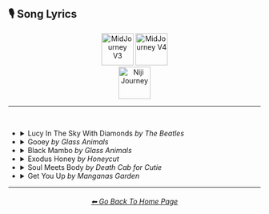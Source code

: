 <h2>🎙 Song Lyrics</h2>

<div align="center">

[<img src="https://github.com/willwulfken/MidJourney-Styles-and-Keywords-Reference/blob/main/Images/Repo_Parts/WEBP/Buttons/Version_Buttons/button_version_V3_active_half.webp?raw=true" alt="MidJourney V3" height="64" />](https://github.com/willwulfken/MidJourney-Styles-and-Keywords-Reference/blob/main/Pages/MJ_V3/Style_Pages/Just_The_Style/Song_Lyrics.md)
[<img src="https://github.com/willwulfken/MidJourney-Styles-and-Keywords-Reference/blob/main/Images/Repo_Parts/WEBP/Buttons/Version_Buttons/button_version_V4_inactive_half.webp?raw=true" alt="MidJourney V4" height="64" />](https://github.com/willwulfken/MidJourney-Styles-and-Keywords-Reference/blob/main/Pages/MJ_V4/Style_Pages/Song_Lyrics.md)
<br>
[<img src="https://github.com/willwulfken/MidJourney-Styles-and-Keywords-Reference/blob/main/Images/Repo_Parts/WEBP/Buttons/Version_Buttons/button_version_niji_inactive_full.webp?raw=true" alt="Niji Journey" height="64" />](https://github.com/willwulfken/MidJourney-Styles-and-Keywords-Reference/blob/main/Pages/Niji_Journey/Style_Pages/Song_Lyrics.md)


</div>

<hr>
<br>


- <details><summary>Lucy In The Sky With Diamonds <i color=gray>by The Beatles</i></summary><p><div align="center">

    | Lucy In The Sky With Diamonds | <img src="https://github.com/willwulfken/MidJourney-Styles-and-Keywords-Reference/blob/main/Images/MJ_V3/Song_Lyrics/Lucy_In_The_Sky_With_Diamonds/Lucy_In_The_Sky_With_Diamonds.png?raw=true" width="128" /> |
    | :-: | :-: |
    | <i color=gray>by The Beatles</i> | <img src="https://github.com/willwulfken/MidJourney-Styles-and-Keywords-Reference/blob/main/Images/MJ_V3/Song_Lyrics/Lucy_In_The_Sky_With_Diamonds/The_Beatles.png?raw=true" width="128" /> |

    <table>
        <tr>
            <td><a href="https://www.musixmatch.com/lyrics/The-Beatles/Lucy-in-the-Sky-With-Diamonds">Lyrics on MusixMatch</a></td>
            <td><a href="https://open.spotify.com/track/25yQPHgC35WNnnOUqFhgVR?si=b852a85df2b14988">Open on Spotify</a></td>
        </tr>
    </table>

    <br>

    | | |
    | :-: | :-: |
    | A boat on a river with tangerine trees and marmalade skies | <img src="https://github.com/willwulfken/MidJourney-Styles-and-Keywords-Reference/blob/main/Images/MJ_V3/Song_Lyrics/Lucy_In_The_Sky_With_Diamonds/A_boat_on_a_river_with_tangerine_trees_and_marmalad.png?raw=true" width="256" /> |
    | Cellophane flowers of yellow and green towering over your head | <img src="https://github.com/willwulfken/MidJourney-Styles-and-Keywords-Reference/blob/main/Images/MJ_V3/Song_Lyrics/Lucy_In_The_Sky_With_Diamonds/Cellophane_flowers_of_yellow_and_green_towering_ove.png?raw=true" width="256" /> |
    | Look for the girl with the sun in her eyes and she's gone | <img src="https://github.com/willwulfken/MidJourney-Styles-and-Keywords-Reference/blob/main/Images/MJ_V3/Song_Lyrics/Lucy_In_The_Sky_With_Diamonds/Look_for_the_girl_with_the_sun_in_her_eyes_and_shes.png?raw=true" width="256" /> |
    | A bridge by a fountain where rocking horse people eat marshmallow pies | <img src="https://github.com/willwulfken/MidJourney-Styles-and-Keywords-Reference/blob/main/Images/MJ_V3/Song_Lyrics/Lucy_In_The_Sky_With_Diamonds/A_bridge_by_a_fountain_where_rocking_horse_people_e.png?raw=true" width="256" /> |
    | Everyone smiles as you drift past the flowers that grow so incredibly high | <img src="https://github.com/willwulfken/MidJourney-Styles-and-Keywords-Reference/blob/main/Images/MJ_V3/Song_Lyrics/Lucy_In_The_Sky_With_Diamonds/Everyone_smiles_as_you_drift_past_the_flowers_that_.png?raw=true" width="256" /> |
    | Newspaper taxis appear on the shore waiting to take you away | <img src="https://github.com/willwulfken/MidJourney-Styles-and-Keywords-Reference/blob/main/Images/MJ_V3/Song_Lyrics/Lucy_In_The_Sky_With_Diamonds/Newspaper_taxis_appear_on_the_shore_waiting_to_take.png?raw=true" width="256" /> |
    | Climb in the back with your head in the clouds and you're gone | <img src="https://github.com/willwulfken/MidJourney-Styles-and-Keywords-Reference/blob/main/Images/MJ_V3/Song_Lyrics/Lucy_In_The_Sky_With_Diamonds/Climb_in_the_back_with_your_head_in_the_clouds_and_.png?raw=true" width="256" /> |
    | A train in a station with plasticine porters with looking glass ties | <img src="https://github.com/willwulfken/MidJourney-Styles-and-Keywords-Reference/blob/main/Images/MJ_V3/Song_Lyrics/Lucy_In_The_Sky_With_Diamonds/A_train_in_a_station_with_plasticine_porters_with_l.png?raw=true" width="256" /> |
    | Suddenly someone is there at the turnstile, the girl with the kaleidoscope eyes | <img src="https://github.com/willwulfken/MidJourney-Styles-and-Keywords-Reference/blob/main/Images/MJ_V3/Song_Lyrics/Lucy_In_The_Sky_With_Diamonds/Suddenly_someone_is_there_at_the_turnstile_the_girl.png?raw=true" width="256" /> |

  </div></p></details>


- <details><summary>Gooey <i color=gray>by Glass Animals</i></summary><p><div align="center">

    | Gooey | <img src="https://github.com/willwulfken/MidJourney-Styles-and-Keywords-Reference/blob/main/Images/MJ_V3/Song_Lyrics/Gooey/Gooey.png?raw=true" width="128" /> |
    | :-: | :-: |
    | <i color=gray>by Glass Animals</i> | <img src="https://github.com/willwulfken/MidJourney-Styles-and-Keywords-Reference/blob/main/Images/MJ_V3/Song_Lyrics/Gooey/Glass_Animals.png?raw=true" width="128" /> |

    <table>
        <tr>
            <td><a href="https://www.musixmatch.com/lyrics/Glass-Animals/Gooey">Lyrics on MusixMatch</a></td>
            <td><a href="https://open.spotify.com/track/1gk3FhAV07q9Jg77UxnVjX?si=68046fa671c64fee">Open on Spotify</a></td>
        </tr>
    </table>

    <br>

    | | |
    | :-: | :-: |
    | The jungle slang spinning 'round my head and I stare | <img src="https://github.com/willwulfken/MidJourney-Styles-and-Keywords-Reference/blob/main/Images/MJ_V3/Song_Lyrics/Gooey/The_jungle_slang_spinning_round_my_head_and_I_stare.png?raw=true" width="256" /> |
    | A woozy youth dopes up on her silky smooth perfume | <img src="https://github.com/willwulfken/MidJourney-Styles-and-Keywords-Reference/blob/main/Images/MJ_V3/Song_Lyrics/Gooey/A_woozy_youth_dopes_up_on_her_silky_smooth_perfume.png?raw=true" width="256" /> |
    | Wanna sip the smooth air, kick it in the sand | <img src="https://github.com/willwulfken/MidJourney-Styles-and-Keywords-Reference/blob/main/Images/MJ_V3/Song_Lyrics/Gooey/Wanna_sip_the_smooth_air_kick_it_in_the_sand.png?raw=true" width="256" /> |
    | I'd say I told you so but you just gonna cry you just wanna know those peanut butter vibes | <img src="https://github.com/willwulfken/MidJourney-Styles-and-Keywords-Reference/blob/main/Images/MJ_V3/Song_Lyrics/Gooey/Id_say_I_told_you_so_but_you_just_gonna_cry_you_jus.png?raw=true" width="256" /> |
    | Mind my wicked words and tipsy topsy slurs | <img src="https://github.com/willwulfken/MidJourney-Styles-and-Keywords-Reference/blob/main/Images/MJ_V3/Song_Lyrics/Gooey/Mind_my_wicked_words_and_tipsy_topsy_slurs.png?raw=true" width="256" /> |
    | I take your gloom, I curl it up and puff it into plumes | <img src="https://github.com/willwulfken/MidJourney-Styles-and-Keywords-Reference/blob/main/Images/MJ_V3/Song_Lyrics/Gooey/I_take_your_gloom_I_curl_it_up_and_puff_it_into_plu.png?raw=true" width="256" /> |
    | Hold my hand and float back to the summertime | <img src="https://github.com/willwulfken/MidJourney-Styles-and-Keywords-Reference/blob/main/Images/MJ_V3/Song_Lyrics/Gooey/Hold_my_hand_and_float_back_to_the_summertime.png?raw=true" width="256" /> |
    | Tangled in the willows now our tongues are tied | <img src="https://github.com/willwulfken/MidJourney-Styles-and-Keywords-Reference/blob/main/Images/MJ_V3/Song_Lyrics/Gooey/Tangled_in_the_willows_now_our_tongues_are_tied.png?raw=true" width="256" /> |
    | Tripping around the tree stumps in your summer smile | <img src="https://github.com/willwulfken/MidJourney-Styles-and-Keywords-Reference/blob/main/Images/MJ_V3/Song_Lyrics/Gooey/Tripping_around_the_tree_stumps_in_your_summer_smil.png?raw=true" width="256" /> |
    
  </div></p></details>


- <details><summary>Black Mambo <i color=gray>by Glass Animals</i></summary><p><div align="center">

    | Black Mambo | <img src="https://github.com/willwulfken/MidJourney-Styles-and-Keywords-Reference/blob/main/Images/MJ_V3/Song_Lyrics/Black_Mambo/Black_Mambo.png?raw=true" width="128" /> |
    | :-: | :-: |
    | <i color=gray>by Glass Animals</i> | <img src="https://github.com/willwulfken/MidJourney-Styles-and-Keywords-Reference/blob/main/Images/MJ_V3/Song_Lyrics/Black_Mambo/Glass_Animals.png?raw=true" width="128" /> |

    <table>
        <tr>
            <td><a href="https://www.musixmatch.com/lyrics/Glass-Animals/Black-Mambo">Lyrics on MusixMatch</a></td>
            <td><a href="https://open.spotify.com/track/63OC8cNa4ZnFB3bbvbWCOc?si=652fb05dd8f64eac">Open on Spotify</a></td>
        </tr>
    </table>

    <br>

    | | |
    | :-: | :-: |
    | What'll it be now Mr. Mole? Whisper sloth in curls of smoke. | <img src="https://github.com/willwulfken/MidJourney-Styles-and-Keywords-Reference/blob/main/Images/MJ_V3/Song_Lyrics/Black_Mambo/Whatll_it_be_now_Mr._Mole_Whisper_sloth_in_curls_of.png?raw=true" width="256" /> |
    | Take a back seat, or play pharaoh? Dance with me and shake your bones | <img src="https://github.com/willwulfken/MidJourney-Styles-and-Keywords-Reference/blob/main/Images/MJ_V3/Song_Lyrics/Black_Mambo/Take_a_back_seat_or_play_pharaoh_Dance_with_me_and_.png?raw=true" width="256" /> |
    | Slow down, it's a science, He's been waiting to bring you down | <img src="https://github.com/willwulfken/MidJourney-Styles-and-Keywords-Reference/blob/main/Images/MJ_V3/Song_Lyrics/Black_Mambo/Slow_down_its_a_science_Hes_been_waiting_to_bring_y.png?raw=true" width="256" /> |
    | Snake eyed with a sly smile, He can hold you and shake you dry | <img src="https://github.com/willwulfken/MidJourney-Styles-and-Keywords-Reference/blob/main/Images/MJ_V3/Song_Lyrics/Black_Mambo/Snake_eyed_with_a_sly_smile_He_can_hold_you_and_sha.png?raw=true" width="256" /> |
    | Leopards laze each on plush pillows | <img src="https://github.com/willwulfken/MidJourney-Styles-and-Keywords-Reference/blob/main/Images/MJ_V3/Song_Lyrics/Black_Mambo/Leopards_laze_each_on_plush_pillows.png?raw=true" width="256" /> |
    | Slender capes of red and chrome | <img src="https://github.com/willwulfken/MidJourney-Styles-and-Keywords-Reference/blob/main/Images/MJ_V3/Song_Lyrics/Black_Mambo/Slender_capes_of_red_and_chrome.png?raw=true" width="256" /> |
    | Paperback dreams in their deep doze twitch their toes to black mambo | <img src="https://github.com/willwulfken/MidJourney-Styles-and-Keywords-Reference/blob/main/Images/MJ_V3/Song_Lyrics/Black_Mambo/Paperback_dreams_in_their_deep_doze_twitch_their_to.png?raw=true" width="256" /> |
    | Wanna play cheat now? says the sloth, A domino flush to his nose, Tickle that cheek and take your throne, Pump your veins with gushing gold | <img src="https://github.com/willwulfken/MidJourney-Styles-and-Keywords-Reference/blob/main/Images/MJ_V3/Song_Lyrics/Black_Mambo/Wanna_play_cheat_now_says_the_sloth_A_domino_flush_.png?raw=true" width="256" /> |

  </div></p></details>


- <details><summary>Exodus Honey <i color=gray>by Honeycut</i></summary><p><div align="center">

    | Exodus Honey | <img src="https://github.com/willwulfken/MidJourney-Styles-and-Keywords-Reference/blob/main/Images/MJ_V3/Song_Lyrics/Exodus_Honey/Exodus_Honey.png?raw=true" width="128" /> |
    | :-: | :-: |
    | <i color=gray>by Honeycut</i> | <img src="https://github.com/willwulfken/MidJourney-Styles-and-Keywords-Reference/blob/main/Images/MJ_V3/Song_Lyrics/Exodus_Honey/Honeycut.png?raw=true" width="128" /> |

    <table>
        <tr>
            <td><a href="https://www.musixmatch.com/lyrics/Honeycut/Exodus-Honey">Lyrics on MusixMatch</a></td>
            <td><a href="https://open.spotify.com/track/1Yw08t019DZDXkYzol5Zh3?si=1b1663f5cf1b45a0">Open on Spotify</a></td>
        </tr>
    </table>

    <br>

    | | |
    | :-: | :-: |
    | How does the brain connect to the body, How does it wake from a dream? | <img src="https://github.com/willwulfken/MidJourney-Styles-and-Keywords-Reference/blob/main/Images/MJ_V3/Song_Lyrics/Exodus_Honey/How_does_the_brain_connect_to_the_body_How_does_it_.png?raw=true" width="256" /> |
    | I'm not here with you, I see your lips are moving too and they can talk and talk | <img src="https://github.com/willwulfken/MidJourney-Styles-and-Keywords-Reference/blob/main/Images/MJ_V3/Song_Lyrics/Exodus_Honey/Im_not_here_with_you_I_see_your_lips_are_moving_too.png?raw=true" width="256" /> |
    | I think we might be having a blast | <img src="https://github.com/willwulfken/MidJourney-Styles-and-Keywords-Reference/blob/main/Images/MJ_V3/Song_Lyrics/Exodus_Honey/I_think_we_might_be_having_a_blast.png?raw=true" width="256" /> |
    | Presently I'm gone somewhere on a long celestial sleepwalk | <img src="https://github.com/willwulfken/MidJourney-Styles-and-Keywords-Reference/blob/main/Images/MJ_V3/Song_Lyrics/Exodus_Honey/Presently_Im_gone_somewhere_on_a_long_celestial_sle.png?raw=true" width="256" /> |
    | How do you make a life out of nothing and make nothing out of your life | <img src="https://github.com/willwulfken/MidJourney-Styles-and-Keywords-Reference/blob/main/Images/MJ_V3/Song_Lyrics/Exodus_Honey/How_do_you_make_a_life_out_of_nothing_and_make_noth.png?raw=true" width="256" /> |
    | Blink, I don't want to wink, I just want to take siestas all day | <img src="https://github.com/willwulfken/MidJourney-Styles-and-Keywords-Reference/blob/main/Images/MJ_V3/Song_Lyrics/Exodus_Honey/Blink_I_dont_want_to_wink_I_just_want_to_take_siest.png?raw=true" width="256" /> |
    | I say stop the war, I'm glad I still wanna have my car so I can drink and drive, I can't believe I'm still alive | <img src="https://github.com/willwulfken/MidJourney-Styles-and-Keywords-Reference/blob/main/Images/MJ_V3/Song_Lyrics/Exodus_Honey/I_say_stop_the_war_Im_glad_I_still_wanna_have_my_ca.png?raw=true" width="256" /> |

  </div></p></details>


- <details><summary>Soul Meets Body <i color=gray>by Death Cab for Cutie</i></summary><p><div align="center">

    | Soul Meets Body | <img src="https://github.com/willwulfken/MidJourney-Styles-and-Keywords-Reference/blob/main/Images/MJ_V3/Song_Lyrics/Soul_Meets_Body/Soul_Meets_Body.png?raw=true" width="128" /> |
    | :-: | :-: |
    | <i color=gray>by Death Cab for Cutie</i> | <img src="https://github.com/willwulfken/MidJourney-Styles-and-Keywords-Reference/blob/main/Images/MJ_V3/Song_Lyrics/Soul_Meets_Body/Death_Cab_for_Cutie.png?raw=true" width="128" /> |

    <table>
        <tr>
            <td><a href="https://www.musixmatch.com/lyrics/Death-Cab-for-Cutie/Soul-Meets-Body-Rolling-Stone-Original">Lyrics on MusixMatch</a></td>
            <td><a href="https://open.spotify.com/track/5yc59J3MR3tVDPTOgwgRI5?si=35c56f5dbd2944ed">Open on Spotify</a></td>
        </tr>
    </table>

    <br>

    | | |
    | :-: | :-: |
    | I want to live where soul meets body and let the sun wrap its arms around me and bathe my skin in water cool and cleansing and feel, feel what its like to be new | <img src="https://github.com/willwulfken/MidJourney-Styles-and-Keywords-Reference/blob/main/Images/MJ_V3/Song_Lyrics/Soul_Meets_Body/I_want_to_live_where_soul_meets_body_and_let_the_su.png?raw=true" width="256" /> |
    | Cause in my head there's a greyhound station where I send my thoughts to far off destinations so they may have a chance of finding a place where they're far more suited than here | <img src="https://github.com/willwulfken/MidJourney-Styles-and-Keywords-Reference/blob/main/Images/MJ_V3/Song_Lyrics/Soul_Meets_Body/Cause_in_my_head_theres_a_greyhound_station_where_I.png?raw=true" width="256" /> |
    | And I cannot guess what we'll discover when we turn the dirt with our palms cupped like shovels | <img src="https://github.com/willwulfken/MidJourney-Styles-and-Keywords-Reference/blob/main/Images/MJ_V3/Song_Lyrics/Soul_Meets_Body/And_I_cannot_guess_what_well_discover_when_we_turn_.png?raw=true" width="256" /> |
    | But I know our filthy hands can wash one another's and not one speck will remain | <img src="https://github.com/willwulfken/MidJourney-Styles-and-Keywords-Reference/blob/main/Images/MJ_V3/Song_Lyrics/Soul_Meets_Body/But_I_know_our_filthy_hands_can_wash_one_anothers_a.png?raw=true" width="256" /> |
    | I do believe it's true that there are roads left in both of our shoes | <img src="https://github.com/willwulfken/MidJourney-Styles-and-Keywords-Reference/blob/main/Images/MJ_V3/Song_Lyrics/Soul_Meets_Body/I_do_believe_its_true_that_there_are_roads_left_in_.png?raw=true" width="256" /> |
    | But if the silence takes you then I hope it takes me too | <img src="https://github.com/willwulfken/MidJourney-Styles-and-Keywords-Reference/blob/main/Images/MJ_V3/Song_Lyrics/Soul_Meets_Body/But_if_the_silence_takes_you_then_I_hope_it_takes_m.png?raw=true" width="256" /> |
    | So brown eyes I hold you near cause you're the only song I want to hear | <img src="https://github.com/willwulfken/MidJourney-Styles-and-Keywords-Reference/blob/main/Images/MJ_V3/Song_Lyrics/Soul_Meets_Body/So_brown_eyes_I_hold_you_near_cause_youre_the_only_.png?raw=true" width="256" /> |
    | A melody softly soaring through my atmosphere | <img src="https://github.com/willwulfken/MidJourney-Styles-and-Keywords-Reference/blob/main/Images/MJ_V3/Song_Lyrics/Soul_Meets_Body/A_melody_softly_soaring_through_my_atmosphere.png?raw=true" width="256" /> |

  </div></p></details>


- <details><summary>Get You Up <i color=gray>by Manganas Garden</i></summary><p><div align="center">

    | Get You Up | <img src="https://github.com/willwulfken/MidJourney-Styles-and-Keywords-Reference/blob/main/Images/MJ_V3/Song_Lyrics/Get_You_Up/Get_You_Up.png?raw=true" width="128" /> |
    | :-: | :-: |
    | <i color=gray>by Manganas Garden</i> | <img src="https://github.com/willwulfken/MidJourney-Styles-and-Keywords-Reference/blob/main/Images/MJ_V3/Song_Lyrics/Get_You_Up/Manganas_Garden.png?raw=true" width="128" /> |

    <table>
        <tr>
            <td><a href="https://www.musixmatch.com/lyrics/Manganas-Garden/Get-You-Up">Lyrics on MusixMatch</a></td>
            <td><a href="https://open.spotify.com/track/2d9Jah1KAB4Bql6VI0FeMk?si=ba6f63847a6643e1">Open on Spotify</a></td>
        </tr>
    </table>

    <br>

    | | |
    | :-: | :-: |
    | She ain't comin' back no more, got enough of city life | <img src="https://github.com/willwulfken/MidJourney-Styles-and-Keywords-Reference/blob/main/Images/MJ_V3/Song_Lyrics/Get_You_Up/She_aint_comin_back_no_more_got_enough_of_city_life.png?raw=true" width="256" /> |
    | Oh, a minute to gather my thoughts, baby this is what I want | <img src="https://github.com/willwulfken/MidJourney-Styles-and-Keywords-Reference/blob/main/Images/MJ_V3/Song_Lyrics/Get_You_Up/Oh_a_minute_to_gather_my_thoughts_baby_this_is_what.png?raw=true" width="256" /> |
    | Leaving for a holiday, sever our weight | <img src="https://github.com/willwulfken/MidJourney-Styles-and-Keywords-Reference/blob/main/Images/MJ_V3/Song_Lyrics/Get_You_Up/Leaving_for_a_holiday_sever_our_weight.png?raw=true" width="256" /> |
    | Majestic pull, this my everlasting love | <img src="https://github.com/willwulfken/MidJourney-Styles-and-Keywords-Reference/blob/main/Images/MJ_V3/Song_Lyrics/Get_You_Up/Majestic_pull_this_my_everlasting_love.png?raw=true" width="256" /> |
    | I'll be with you right on time to get you up | <img src="https://github.com/willwulfken/MidJourney-Styles-and-Keywords-Reference/blob/main/Images/MJ_V3/Song_Lyrics/Get_You_Up/Ill_be_with_you_right_on_time_to_get_you_up.png?raw=true" width="256" /> |
    | You'll be my, my sweet surrender | <img src="https://github.com/willwulfken/MidJourney-Styles-and-Keywords-Reference/blob/main/Images/MJ_V3/Song_Lyrics/Get_You_Up/Youll_be_my_my_sweet_surrender.png?raw=true" width="256" /> |
    | Sailing on a strip of sun by the wind we travel light | <img src="https://github.com/willwulfken/MidJourney-Styles-and-Keywords-Reference/blob/main/Images/MJ_V3/Song_Lyrics/Get_You_Up/Sailing_on_a_strip_of_sun_by_the_wind_we_travel_lig.png?raw=true" width="256" /> |
    | I think we've got an endless run, coming up ahead, filling up a cavity | <img src="https://github.com/willwulfken/MidJourney-Styles-and-Keywords-Reference/blob/main/Images/MJ_V3/Song_Lyrics/Get_You_Up/I_think_weve_got_an_endless_run_coming_up_ahead_fil.png?raw=true" width="256" /> |
    | Riding on a? off course, came across a wonderland | <img src="https://github.com/willwulfken/MidJourney-Styles-and-Keywords-Reference/blob/main/Images/MJ_V3/Song_Lyrics/Get_You_Up/Riding_on_a_off_course_came_across_a_wonderland.png?raw=true" width="256" /> |
    | The feelin' we've been looking for emanating back and forth | <img src="https://github.com/willwulfken/MidJourney-Styles-and-Keywords-Reference/blob/main/Images/MJ_V3/Song_Lyrics/Get_You_Up/The_feelin_weve_been_looking_for_emanating_back_and.png?raw=true" width="256" /> |
    | Time fell out of vanity, now I feel free | <img src="https://github.com/willwulfken/MidJourney-Styles-and-Keywords-Reference/blob/main/Images/MJ_V3/Song_Lyrics/Get_You_Up/Time_fell_out_of_vanity_now_I_feel_free.png?raw=true" width="256" /> |

  </div></p></details>


<hr><!--------------->
<div align="center">
<h6><a href="https://github.com/willwulfken/MidJourney-Styles-and-Keywords-Reference/blob/main/README.md">⬅ Go Back To Home Page</a></h6>
</div>
